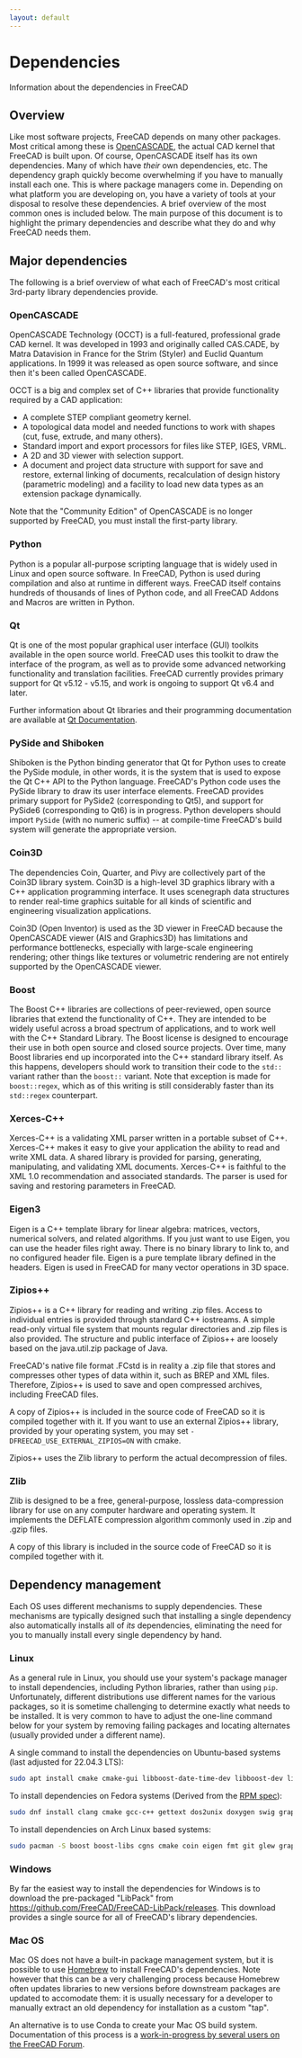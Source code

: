 ```yaml
---
layout: default
---
```


# Dependencies

Information about the dependencies in FreeCAD

## Overview

Like most software projects, FreeCAD depends on many other packages. Most critical among these is [OpenCASCADE](https://www.opencascade.com/),
the actual CAD kernel that FreeCAD is built upon. Of course, OpenCASCADE itself has its own dependencies. Many of which have *their* own
dependencies, etc. The dependency graph quickly become overwhelming if you have to manually install each one. This is where package managers come
in. Depending on what platform you are developing on, you have a variety of tools at your disposal to resolve these dependencies. A brief overview
of the most common ones is included below. The main purpose of this document is to highlight the primary dependencies and describe what they do and
why FreeCAD needs them.

## Major dependencies

The following is a brief overview of what each of FreeCAD's most critical 3rd-party library dependencies provide.

### OpenCASCADE

OpenCASCADE Technology (OCCT) is a full-featured, professional grade CAD kernel. It was developed in 1993 and originally called
CAS.CADE, by Matra Datavision in France for the Strim (Styler) and Euclid Quantum applications. In 1999 it was released as open
source software, and since then it's been called OpenCASCADE.

OCCT is a big and complex set of C++ libraries that provide functionality required by a CAD application:
* A complete STEP compliant geometry kernel.
* A topological data model and needed functions to work with shapes (cut, fuse, extrude, and many others).
* Standard import and export processors for files like STEP, IGES, VRML.
* A 2D and 3D viewer with selection support.
* A document and project data structure with support for save and restore, external linking of documents, recalculation of design history (parametric modeling) and a facility to load new data types as an extension package dynamically.

Note that the "Community Edition" of OpenCASCADE is no longer supported by FreeCAD, you must install the first-party library.

### Python

Python is a popular all-purpose scripting language that is widely used in Linux and open source software.
In FreeCAD, Python is used during compilation and also at runtime in different ways. FreeCAD itself contains
hundreds of thousands of lines of Python code, and all FreeCAD Addons and Macros are written in Python.

### Qt

Qt is one of the most popular graphical user interface (GUI) toolkits available in the open source world.
FreeCAD uses this toolkit to draw the interface of the program, as well as to provide some advanced networking functionality
and translation facilities. FreeCAD currently provides primary support for Qt v5.12 - v5.15, and work is ongoing to support Qt v6.4 and
later.

Further information about Qt libraries and their programming documentation are available at [Qt Documentation](https://doc.qt.io/).

### PySide and Shiboken

Shiboken is the Python binding generator that Qt for Python uses to create the PySide module, in other words, it is the system that
is used to expose the Qt C++ API to the Python language. FreeCAD's Python code uses the PySide library to draw its user interface elements.
FreeCAD provides primary support for PySide2 (corresponding to Qt5), and support for PySide6 (corresponding to Qt6) is in progress.
Python developers should import `PySide` (with no numeric suffix) -- at compile-time FreeCAD's build system will generate the appropriate
version.

### Coin3D

The dependencies Coin, Quarter, and Pivy are collectively part of the Coin3D library system. Coin3D is a high-level 3D graphics library
with a C++ application programming interface. It uses scenegraph data structures to render real-time graphics suitable for all kinds
of scientific and engineering visualization applications.

Coin3D (Open Inventor) is used as the 3D viewer in FreeCAD because the OpenCASCADE viewer (AIS and Graphics3D) has limitations and performance
bottlenecks, especially with large-scale engineering rendering; other things like textures or volumetric rendering are not entirely supported
by the OpenCASCADE viewer.

### Boost

The Boost C++ libraries are collections of peer-reviewed, open source libraries that extend the functionality of C++. They are intended to
be widely useful across a broad spectrum of applications, and to work well with the C++ Standard Library. The Boost license is designed
to encourage their use in both open source and closed source projects. Over time, many Boost libraries end up incorporated into the C++ standard
library itself. As this happens, developers should work to transition their code to the `std::` variant rather than the `boost::` variant. Note
that exception is made for `boost::regex`, which as of this writing is still considerably faster than its `std::regex` counterpart.

### Xerces-C++

Xerces-C++ is a validating XML parser written in a portable subset of C++. Xerces-C++ makes it easy to give your application the ability to
read and write XML data. A shared library is provided for parsing, generating, manipulating, and validating XML documents. Xerces-C++ is
faithful to the XML 1.0 recommendation and associated standards. The parser is used for saving and restoring parameters in FreeCAD.

### Eigen3

Eigen is a C++ template library for linear algebra: matrices, vectors, numerical solvers, and related algorithms. If you just want to use Eigen,
you can use the header files right away. There is no binary library to link to, and no configured header file. Eigen is a pure template library
defined in the headers. Eigen is used in FreeCAD for many vector operations in 3D space.

### Zipios++

Zipios++ is a C++ library for reading and writing .zip files. Access to individual entries is provided through standard C++ iostreams. A
simple read-only virtual file system that mounts regular directories and .zip files is also provided. The structure and public interface
of Zipios++ are loosely based on the java.util.zip package of Java.

FreeCAD's native file format .FCstd is in reality a .zip file that stores and compresses other types of data within it, such as BREP
and XML files. Therefore, Zipios++ is used to save and open compressed archives, including FreeCAD files.

A copy of Zipios++ is included in the source code of FreeCAD so it is compiled together with it. If you want to use an external Zipios++
library, provided by your operating system, you may set `-DFREECAD_USE_EXTERNAL_ZIPIOS=ON` with cmake.

Zipios++ uses the Zlib library to perform the actual decompression of files.

### Zlib

Zlib is designed to be a free, general-purpose, lossless data-compression library for use on any computer hardware and operating system.
It implements the DEFLATE compression algorithm commonly used in .zip and .gzip files.

A copy of this library is included in the source code of FreeCAD so it is compiled together with it.

## Dependency management

Each OS uses different mechanisms to supply dependencies. These mechanisms are typically designed such that installing a single dependency
also automatically installs all of *its* dependencies, eliminating the need for you to manually install every single dependency by hand.

### Linux

As a general rule in Linux, you should use your system's package manager to install dependencies, including Python libraries, rather than using `pip`.
Unfortunately, different distributions use different names for the various packages, so it is sometime challenging to determine exactly what needs
to be installed. It is very common to have to adjust the one-line command below for your system by removing failing packages and locating alternates
(usually provided under a different name).

A single command to install the dependencies on Ubuntu-based systems (last adjusted for 22.04.3 LTS):
```sh
sudo apt install cmake cmake-gui libboost-date-time-dev libboost-dev libboost-filesystem-dev libboost-graph-dev libboost-iostreams-dev libboost-program-options-dev libboost-python-dev libboost-regex-dev libboost-serialization-dev libboost-thread-dev libcoin-dev libeigen3-dev libgts-bin libgts-dev libkdtree++-dev libmedc-dev libocct-data-exchange-dev libocct-ocaf-dev libocct-visualization-dev libopencv-dev libproj-dev libpyside2-dev libqt5opengl5-dev libqt5svg5-dev qtwebengine5-dev libqt5x11extras5-dev libqt5xmlpatterns5-dev libshiboken2-dev libspnav-dev libvtk7-dev libx11-dev libxerces-c-dev libzipios++-dev occt-draw pyside2-tools python3-dev python3-matplotlib python3-packaging python3-pivy python3-ply python3-pyside2.qtcore python3-pyside2.qtgui python3-pyside2.qtsvg python3-pyside2.qtwidgets python3-pyside2.qtnetwork python3-pyside2.qtwebengine python3-pyside2.qtwebenginecore python3-pyside2.qtwebenginewidgets python3-pyside2.qtwebchannel python3-markdown python3-git qtbase5-dev qttools5-dev swig libyaml-cpp-dev
```
To install dependencies on Fedora systems (Derived from the [RPM spec](https://src.fedoraproject.org/rpms/freecad)):
```sh
sudo dnf install clang cmake gcc-c++ gettext dos2unix doxygen swig graphviz gcc-gfortran desktop-file-utils freeimage-devel libXmu-devel mesa-libGL-devel mesa-libGLU-devel libglvnd-devel opencascade-devel Coin4-devel python3-devel python3-matplotlib python3-pivy boost-devel eigen3-devel tbb-devel qt5-qtbase-devel qt5-qtsvg-devel qt5-qtxmlpatterns-devel qt5-qttools-devel qt5-qttools-static qt5-qtwebengine-devel xerces-c xerces-c-devel libspnav-devel python3-shiboken2-devel python3-pyside2-devel pyside2-tools smesh-devel zipios++-devel python3-pycxx-devel libicu-devel vtk-devel med-devel libkdtree++-devel libappstream-glib python3-pivy python3-matplotlib python3-collada python3-pyside2 qt5-assistant
```
To install dependencies on Arch Linux based systems:
```sh
sudo pacman -S boost boost-libs cgns cmake coin eigen fmt git glew graphviz jsoncpp libharu liblas libspnav med-openmpi netcdf ninja nlohmann-json openmpi openvdb opencascade openvr ospray pdal pugixml pyside2 pyside2-tools python-gitpython python-markdown python-matplotlib python-mpi4py python-pip python-pivy python-ply python-shiboken2 python-yaml qt5-svg qt5-tools qt5-webengine qt5-x11extras qt5-xmlpatterns shiboken2 swig utf8cpp verdict xerces-c
```

### Windows

By far the easiest way to install the dependencies for Windows is to download the pre-packaged "LibPack" from https://github.com/FreeCAD/FreeCAD-LibPack/releases. This
download provides a single source for all of FreeCAD's library dependencies.

### Mac OS

Mac OS does not have a built-in package management system, but it is possible to use [Homebrew](https://brew.sh) to install FreeCAD's dependencies. Note however that
this can be a very challenging process because Homebrew often updates libraries to new versions before downstream packages are updated to accomodate them:
it is usually necessary for a developer to manually extract an old dependency for installation as a custom "tap".

An alternative is to use Conda to create your Mac OS build system. Documentation of this process is a [work-in-progress by several users on the FreeCAD Forum](https://forum.freecad.org/viewtopic.php?t=70038).

